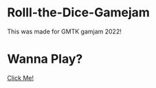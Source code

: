 # Rolll-the-Dice-Gamejam



This was made for GMTK gamjam 2022!

# Wanna Play?

[Click Me!](https://vinyashegde.itch.io/roll-the-rooms)
